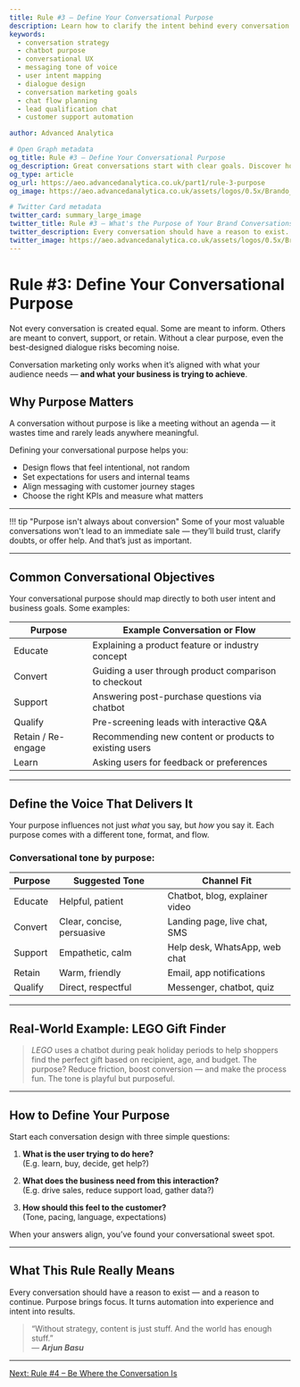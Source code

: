 ```yaml
---
title: Rule #3 – Define Your Conversational Purpose
description: Learn how to clarify the intent behind every conversation. Align user needs and business goals to design dialogues that are focused, helpful, and measurable.
keywords:
  - conversation strategy
  - chatbot purpose
  - conversational UX
  - messaging tone of voice
  - user intent mapping
  - dialogue design
  - conversation marketing goals
  - chat flow planning
  - lead qualification chat
  - customer support automation

author: Advanced Analytica

# Open Graph metadata
og_title: Rule #3 – Define Your Conversational Purpose
og_description: Great conversations start with clear goals. Discover how to map user intent to business outcomes, set tone, and shape flows that convert or support.
og_type: article
og_url: https://aeo.advancedanalytica.co.uk/part1/rule-3-purpose
og_image: https://aeo.advancedanalytica.co.uk/assets/logos/0.5x/Brando_9@0.5x.png

# Twitter Card metadata
twitter_card: summary_large_image
twitter_title: Rule #3 – What's the Purpose of Your Brand Conversations?
twitter_description: Every conversation should have a reason to exist. Here's how to align user needs, business goals, and tone — before you write a single word.
twitter_image: https://aeo.advancedanalytica.co.uk/assets/logos/0.5x/Brando_9@0.5x.png
---
```


# Rule #3: Define Your Conversational Purpose

Not every conversation is created equal. Some are meant to inform. Others are meant to convert, support, or retain. Without a clear purpose, even the best-designed dialogue risks becoming noise.

Conversation marketing only works when it’s aligned with what your audience needs — **and what your business is trying to achieve**.

## Why Purpose Matters

A conversation without purpose is like a meeting without an agenda — it wastes time and rarely leads anywhere meaningful.

Defining your conversational purpose helps you:

- Design flows that feel intentional, not random  
- Set expectations for users and internal teams  
- Align messaging with customer journey stages  
- Choose the right KPIs and measure what matters

---

!!! tip "Purpose isn't always about conversion"
    Some of your most valuable conversations won't lead to an immediate sale — they’ll build trust, clarify doubts, or offer help. And that’s just as important.

---

## Common Conversational Objectives

Your conversational purpose should map directly to both user intent and business goals. Some examples:

| Purpose                        | Example Conversation or Flow                          |
|-------------------------------|--------------------------------------------------------|
| Educate                       | Explaining a product feature or industry concept       |
| Convert                       | Guiding a user through product comparison to checkout  |
| Support                       | Answering post-purchase questions via chatbot          |
| Qualify                       | Pre-screening leads with interactive Q&A               |
| Retain / Re-engage            | Recommending new content or products to existing users |
| Learn                         | Asking users for feedback or preferences               |

---

## Define the Voice That Delivers It

Your purpose influences not just *what* you say, but *how* you say it. Each purpose comes with a different tone, format, and flow.

### Conversational tone by purpose:

| Purpose      | Suggested Tone         | Channel Fit                      |
|--------------|-------------------------|----------------------------------|
| Educate      | Helpful, patient        | Chatbot, blog, explainer video   |
| Convert      | Clear, concise, persuasive | Landing page, live chat, SMS     |
| Support      | Empathetic, calm        | Help desk, WhatsApp, web chat    |
| Retain       | Warm, friendly          | Email, app notifications         |
| Qualify      | Direct, respectful      | Messenger, chatbot, quiz         |

---

## Real-World Example: LEGO Gift Finder

> *LEGO* uses a chatbot during peak holiday periods to help shoppers find the perfect gift based on recipient, age, and budget. The purpose? Reduce friction, boost conversion — and make the process fun. The tone is playful but purposeful.

---

## How to Define Your Purpose

Start each conversation design with three simple questions:

1. **What is the user trying to do here?**  
   (E.g. learn, buy, decide, get help?)

2. **What does the business need from this interaction?**  
   (E.g. drive sales, reduce support load, gather data?)

3. **How should this feel to the customer?**  
   (Tone, pacing, language, expectations)

When your answers align, you’ve found your conversational sweet spot.

---

## What This Rule Really Means

Every conversation should have a reason to exist — and a reason to continue. Purpose brings focus. It turns automation into experience and intent into results.

> “Without strategy, content is just stuff. And the world has enough stuff.”  
> — ***Arjun Basu***

---

[Next: Rule #4 – Be Where the Conversation Is](rule-4-channels.md)
